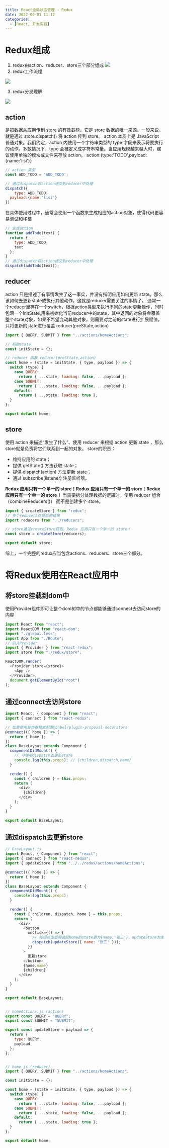 ```yaml
---
title: React全局状态管理 - Redux
date: 2022-06-01 11:12
categories:
  - [React, 开发实践]
---
```


# Redux组成
1. redux由action、reducer、store三个部分组成
![](https://cdn.nlark.com/yuque/0/2019/png/412560/1575014804335-fb1bce0e-4b5f-4d54-9c28-dfa70aaef82a.png)
2. redux工作流程

![](https://cdn.nlark.com/yuque/0/2019/webp/412560/1575014603014-685c44b6-483f-4e93-ae3a-13dabba7de01.webp#align=left&display=inline&height=368&originHeight=368&originWidth=1240&size=0&status=done&style=none&width=1240)

3. redux分发理解

![](https://cdn.nlark.com/yuque/0/2019/gif/412560/1575014755198-d0be1ffb-ae30-40c7-af49-b359ea99dd2f.gif#align=left&display=inline&height=475&originHeight=475&originWidth=700&size=0&status=done&style=none&width=700)
## action
是把数据从应用传到 store 的有效载荷。它是 store 数据的唯一来源。一般来说，就是通过 store.dispatch() 将 action 传到 store。
action 本质上是 JavaScript 普通对象。我们约定，action 内使用一个字符串类型的 type 字段来表示将要执行的动作。多数情况下，type 会被定义成字符串常量。当应用规模越来越大时，建议使用单独的模块或文件来存放 action。
action:{type:'TODO',payload:{name:'lisi'}}
```javascript
// action 类型
const ADD_TODO = 'ADD_TODO';

// 通过dispatch将action递交到reducer中处理
dispatch({
	type: ADD_TODO,
  payload:{name:'lisi'}
})
```
在具体使用过程中，通常会使用一个函数来生成相应的action对象，使得代码更容易测试和移植

```javascript
// 生成action
function addTodo(text) {
  return {
    type: ADD_TODO,
    text
  };
}
// 通过dispatch将action递交到reducer中处理
dispatch(addTodo(text));
```

## reducer
action 只是描述了有事情发生了这一事实，并没有指明应用如何更新 state。那么该如何去更新state或执行其他动作，这就是reducer需要关注的事情了。
通常一个reducer里存在一个switch，根据action类型来执行不同的state更新操作，同时包涵一个initState,用来初始化当前reducer中的state，其中返回的对象将会覆盖整个state对象，如果不希望变动其他对象，则需要对之前的state进行扩展赋值，只将更新的state进行覆盖
reducer(preSttate,action)
```javascript
import { QUERY, SUBMIT } from "../actions/homeActions";

// 初始state
const initState = {};

// reducer 函数 reducer(preSttate,action)
const home = (state = initState, { type, payload }) => {
  switch (type) {
    case QUERY:
      return { ...state, loading: false, ...payload };
    case SUBMIT:
      return { ...state, loading: false, ...payload };
    default:
      return { ...state, loading: true };
  }
};

export default home;

```

## store
使用 action 来描述“发生了什么”、使用 reducer 来根据 action 更新 state ，那么store就是负责将它们联系到一起的对象。
store的职责：

- 维持应用的 state；
- 提供 getState() 方法获取 state；
- 提供 dispatch(action) 方法更新 state；
- 通过 subscribe(listener) 注册监听器。

**Redux 应用只有一个单一的 store！Redux 应用只有一个单一的 store**！**Redux 应用只有一个单一的 store！**
当需要拆分处理数据的逻辑时，使用 reducer 组合（combineReducers()） 而不是创建多个 store。

```javascript
import { createStore } from "redux";
// 多个reducers处理后的结果
import reducers from "../reducers";

// store通过createStore获取，Redux 应用只有一个单一的 store！
const store = createStore(reducers);

export default store;
```

综上，一个完整的redux应当包含actions、reducers、store三个部分。

# 将Redux使用在React应用中
## 将store挂载到dom中
使用Provider组件即可让整个dom树中的节点都能够通过connect去访问store的内容
```javascript
import React from "react";
import ReactDOM from "react-dom";
import "./global.less";
import App from "./Route";
// 引入Provider
import { Provider } from "react-redux";
import store from "./redux/store";

ReactDOM.render(
  <Provider store={store}>
    <App />
  </Provider>,
  document.getElementById("root")
);
```

## 通过connect去访问store
```javascript
import React, { Component } from "react";
import { connect } from "react-redux";

// 如需使用装饰器模式配置@babel/plugin-proposal-decorators
@connect(({ home }) => {
  return { home };
})
class BaseLayout extends Component {
  componentDidMount() {
    // 可使用dispatch去更新store
    console.log(this.props); // {children,dispatch,home}
  }

  render() {
    const { children } = this.props;
    return (
      <div>
        {children}
      </div>
    );
  }
}

export default BaseLayout;
```

## 通过dispatch去更新store

```javascript
// BaseLayout.js
import React, { Component } from "react";
import { connect } from "react-redux";
import { updateStore } from "../../redux/actions/homeActions";

@connect(({ home }) => {
  return { home };
})
class BaseLayout extends Component {
  componentDidMount() {
    console.log(this.props);
  }

  render() {
    const { children, dispatch, home } = this.props;
    return (
      <div>
        <button
          onClick={() => {
      		// 按钮点击后将会把home的state更为{name:'张三'}，updateStore为生成action的函数
            dispatch(updateStore({ name: "张三" }));
          }}
        >
          更新store
        </button>
        {home.name}
        {children}
      </div>
    );
  }
}

export default BaseLayout;


// homeActions.js (action)
export const QUERY = "QUERY";
export const SUBMIT = "SUBMIT";

export const updateStore = payload => {
  return {
    type: QUERY,
    payload
  };
};


// home.js (reducer)
import { QUERY, SUBMIT } from "../actions/homeActions";

const initState = {};

const home = (state = initState, { type, payload }) => {
  switch (type) {
    case QUERY:
      return { ...state, loading: false, ...payload };
    case SUBMIT:
      return { ...state, loading: false, ...payload };
    default:
      return { ...state, loading: true };
  }
};

export default home;
```

